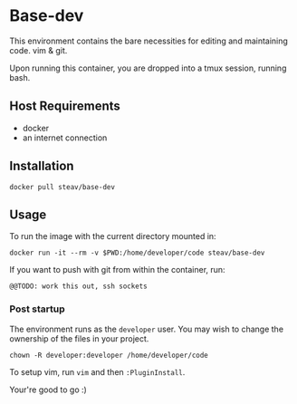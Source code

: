 # Base-dev

This environment contains the bare necessities for editing and maintaining code.  vim & git.

Upon running this container, you are dropped into a tmux session, running bash.

## Host Requirements

* docker
* an internet connection

## Installation

```
docker pull steav/base-dev
```

## Usage

To run the image with the current directory mounted in:
```
docker run -it --rm -v $PWD:/home/developer/code steav/base-dev
```

If you want to push with git from within the container, run:
```
@@TODO: work this out, ssh sockets
```

### Post startup

The environment runs as the `developer` user.  You may wish to change the ownership of the files in your project.
```
chown -R developer:developer /home/developer/code
```

To setup vim, run `vim` and then `:PluginInstall`.

Your're good to go :)

